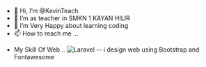 - 👋 Hi, I’m @KevinTeach
- 👀 I’m as teacher in SMKN 1 KAYAN HILIR
- 🌱 I’m Very Happy about learning coding
- 📫 How to reach me ...

<!---
KevinTeach/KevinTeach is a ✨ special ✨ repository because its `README.md` (this file) appears on your GitHub profile.
You can click the Preview link to take a look at your changes.
--->

- My Skill Of Web
.. 
![Laravel](https://id.m.wikipedia.org/wiki/Berkas:Laravel.svg)
-- i design web using Bootstrap and Fontawesome
